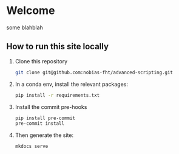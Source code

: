 # Welcome

some blahblah

## How to run this site locally

1. Clone this repository

    ```bash
    git clone git@github.com:nobias-fht/advanced-scripting.git
    ```

2. In a conda env, install the relevant packages:

    ```bash
    pip install -r requirements.txt
    ```

3. Install the commit pre-hooks

    ```bash
    pip install pre-commit
    pre-commit install
    ```

4. Then generate the site:

    ```bash
    mkdocs serve
    ```
